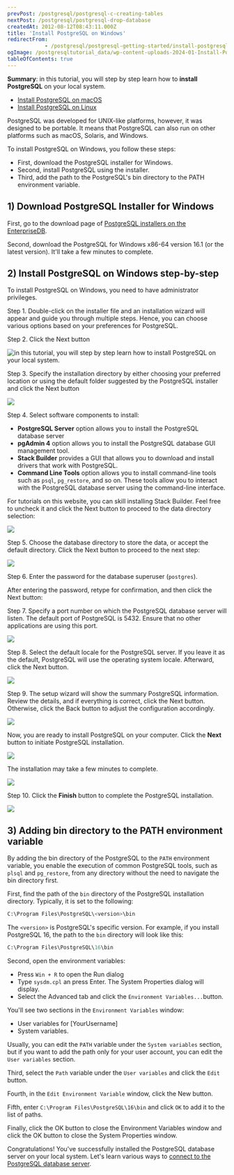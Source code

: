```yaml
---
prevPost: /postgresql/postgresql-c-creating-tables
nextPost: /postgresql/postgresql-drop-database
createdAt: 2012-08-12T08:43:11.000Z
title: 'Install PostgreSQL on Windows'
redirectFrom: 
            - /postgresql/postgresql-getting-started/install-postgresql
ogImage: /postgresqltutorial_data/wp-content-uploads-2024-01-Install-PostgreSQL-Windows-Step-1.png
tableOfContents: true
---
```


**Summary**: in this tutorial, you will step by step learn how to **install PostgreSQL** on your local system.

- [Install PostgreSQL on macOS](/postgresql/postgresql-getting-started/install-postgresql-macos)
- [Install PostgreSQL on Linux](/postgresql/postgresql-getting-started/install-postgresql-linux)

PostgreSQL was developed for UNIX-like platforms, however, it was designed to be portable. It means that PostgreSQL can also run on other platforms such as macOS, Solaris, and Windows.

To install PostgreSQL on Windows, you follow these steps:

- First, download the PostgreSQL installer for Windows.
- Second, install PostgreSQL using the installer.
- Third, add the path to the PostgreSQL's bin directory to the PATH environment variable.

## 1) Download PostgreSQL Installer for Windows

First, go to the download page of [PostgreSQL installers on the EnterpriseDB](https://www.enterprisedb.com/downloads/postgres-postgresql-downloads).

Second, download the PostgreSQL for Windows x86-64 version 16.1 (or the latest version). It'll take a few minutes to complete.

## 2) Install PostgreSQL on Windows step-by-step

To install PostgreSQL on Windows, you need to have administrator privileges.

Step 1. Double-click on the installer file and an installation wizard will appear and guide you through multiple steps. Hence, you can choose various options based on your preferences for PostgreSQL.

Step 2. Click the Next button

![in this tutorial, you will step by step learn how to install PostgreSQL on your local system.](/postgresqltutorial_data/wp-content-uploads-2024-01-Install-PostgreSQL-Windows-Step-1.png)

Step 3. Specify the installation directory by either choosing your preferred location or using the default folder suggested by the PostgreSQL installer and click the Next button

![](/postgresqltutorial_data/wp-content-uploads-2024-01-Install-PostgreSQL-Windows-Step-2.png)

Step 4. Select software components to install:

- **PostgreSQL Server** option allows you to install the PostgreSQL database server
- **pgAdmin 4** option allows you to install the PostgreSQL database GUI management tool.
- **Stack Builder** provides a GUI that allows you to download and install drivers that work with PostgreSQL.
- **Command Line Tools** option allows you to install command-line tools such as `psql`, `pg_restore`, and so on. These tools allow you to interact with the PostgreSQL database server using the command-line interface.

For tutorials on this website, you can skill installing Stack Builder. Feel free to uncheck it and click the Next button to proceed to the data directory selection:

![](/postgresqltutorial_data/wp-content-uploads-2024-01-Install-PostgreSQL-Windows-Step-3.png)

Step 5. Choose the database directory to store the data, or accept the default directory. Click the Next button to proceed to the next step:

![](/postgresqltutorial_data/wp-content-uploads-2024-01-Install-PostgreSQL-Windows-Step-4.png)

Step 6. Enter the password for the database superuser (`postgres`).

After entering the password, retype for confirmation, and then click the Next button:

Step 7. Specify a port number on which the PostgreSQL database server will listen. The default port of PostgreSQL is 5432. Ensure that no other applications are using this port.

![](/postgresqltutorial_data/wp-content-uploads-2024-01-Install-PostgreSQL-Windows-Step-6.png)

Step 8. Select the default locale for the PostgreSQL server. If you leave it as the default, PostgreSQL will use the operating system locale. Afterward, click the Next button.

![](/postgresqltutorial_data/wp-content-uploads-2024-01-Install-PostgreSQL-Windows-Step-7.png)

Step 9. The setup wizard will show the summary PostgreSQL information. Review the details, and if everything is correct, click the Next button. Otherwise, click the Back button to adjust the configuration accordingly.

![](/postgresqltutorial_data/wp-content-uploads-2024-01-Install-PostgreSQL-Windows-Step-8.png)

Now, you are ready to install PostgreSQL on your computer. Click the **Next** button to initiate PostgreSQL installation.

![](/postgresqltutorial_data/wp-content-uploads-2024-01-Install-PostgreSQL-Windows-Step-9.png)

The installation may take a few minutes to complete.

![](/postgresqltutorial_data/wp-content-uploads-2024-01-Install-PostgreSQL-Windows-Step-9-1.png)

Step 10. Click the **Finish** button to complete the PostgreSQL installation.

![](/postgresqltutorial_data/wp-content-uploads-2024-01-Install-PostgreSQL-Windows-Step-10.png)

## 3) Adding bin directory to the PATH environment variable

By adding the bin directory of the PostgreSQL to the `PATH` environment variable, you enable the execution of common PostgreSQL tools, such as `plsql` and `pg_restore`, from any directory without the need to navigate the bin directory first.

First, find the path of the `bin` directory of the PostgreSQL installation directory. Typically, it is set to the following:

```sql
C:\Program Files\PostgreSQL\<version>\bin
```

The `<version>` is PostgreSQL's specific version. For example, if you install PostgreSQL 16, the path to the `bin` directory will look like this:

```sql
C:\Program Files\PostgreSQL\16\bin
```

Second, open the environment variables:

- Press `Win + R` to open the Run dialog
- Type `sysdm.cpl` an press Enter. The System Properties dialog will display.
- Select the Advanced tab and click the `Environment Variables...`button.

You'll see two sections in the `Environment Variables` window:

- User variables for \[YourUsername]
- System variables.

Usually, you can edit the `PATH` variable under the `System variables` section, but if you want to add the path only for your user account, you can edit the `User variables` section.

Third, select the `Path` variable under the `User variables` and click the `Edit` button.

Fourth, in the `Edit Environment Variable` window, click the New button.

Fifth, enter `C:\Program Files\PostgreSQL\16\bin` and click `OK` to add it to the list of paths.

Finally, click the OK button to close the Environment Variables window and click the OK button to close the System Properties window.

Congratulations! You've successfully installed the PostgreSQL database server on your local system. Let's learn various ways to [connect to the PostgreSQL database server](/postgresql/postgresql-getting-started/connect-to-postgresql-database).
